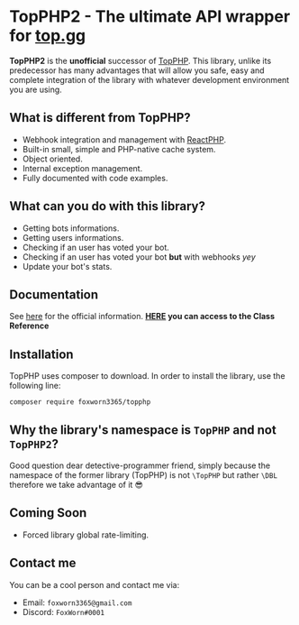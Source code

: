 # TopPHP2 - The ultimate API wrapper for [top.gg](https://top.gg/)
**TopPHP2** is the __unofficial__ successor of [TopPHP](https://github.com/top-gg/php-sdk).
This library, unlike its predecessor has many advantages that will allow you safe, easy and complete integration of the library with whatever development environment you are using.<br>

## What is different from TopPHP?
* Webhook integration and management with [ReactPHP](https://github.com/reactphp).
* Built-in small, simple and PHP-native cache system.
* Object oriented.
* Internal exception management.
* Fully documented with code examples.

## What can you do with this library?
* Getting bots informations.
* Getting users informations.
* Checking if an user has voted your bot.
* Checking if an user has voted your bot **but** with webhooks *yey*
* Update your bot's stats.

## Documentation
See [here](/docs.md) for the official information.
**[HERE](https://foxworn3365.github.io/TopPHP/TopPHP) you can access to the Class Reference**

## Installation
TopPHP uses composer to download. In order to install the library, use the following line:

`composer require foxworn3365/topphp`

## Why the library's namespace is `TopPHP` and not `TopPHP2`?
Good question dear detective-programmer friend, simply because the namespace of the former library (TopPHP) is not `\TopPHP` but rather `\DBL` therefore we take advantage of it 😎

## Coming Soon
* Forced library global rate-limiting.

## Contact me
You can be a cool person and contact me via:
* Email: `foxworn3365@gmail.com`
* Discord: `FoxWorn#0001`
